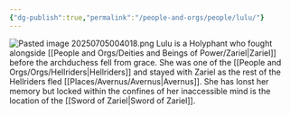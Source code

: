 ```yaml
---
{"dg-publish":true,"permalink":"/people-and-orgs/people/lulu/"}
---
```


![Pasted image 20250705004018.png](/img/user/z%20Photos/Pasted%20image%2020250705004018.png)
Lulu is a Holyphant who fought alongside [[People and Orgs/Deities and Beings of Power/Zariel\|Zariel]] before the archduchess fell from grace. She was one of the [[People and Orgs/Orgs/Hellriders\|Hellriders]] and stayed with Zariel as the rest of the Hellriders fled [[Places/Avernus/Avernus\|Avernus]]. She has lonst her memory but locked within the confines of her inaccessible mind is the location of the [[Sword of Zariel\|Sword of Zariel]].